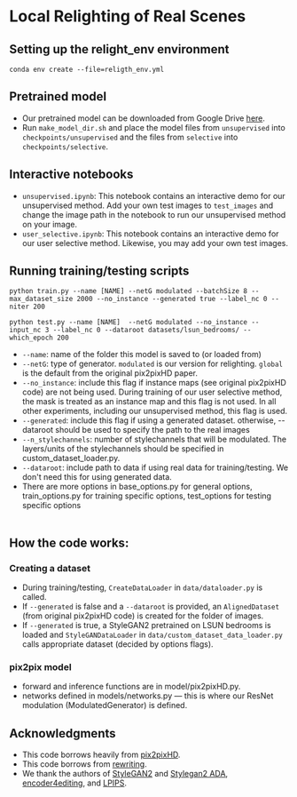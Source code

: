 

# Local Relighting of Real Scenes

## Setting up the relight_env environment
```
conda env create --file=religth_env.yml
```
## Pretrained model
- Our pretrained model can be downloaded from Google Drive [here](https://drive.google.com/drive/folders/1jK52oEfoYcUI_CMw6_wt57Dii5unE502?usp=sharing).
- Run ```make_model_dir.sh``` and place the model files from ```unsupervised``` into ```checkpoints/unsupervised``` and the files from ```selective``` into ```checkpoints/selective```.
## Interactive notebooks
- ```unsupervised.ipynb```: This notebook contains an interactive demo for our unsupervised method. Add your own test images to ```test_images``` and change the image path in the notebook to run our unsupervised method on your image. 
- ```user_selective.ipynb```: This notebook contains an interactive demo for our user selective method. Likewise, you may add your own test images.
## Running training/testing scripts
```
python train.py --name [NAME] --netG modulated --batchSize 8 --max_dataset_size 2000 --no_instance --generated true --label_nc 0 --niter 200 
```
```
python test.py --name [NAME]  --netG modulated --no_instance --input_nc 3 --label_nc 0 --dataroot datasets/lsun_bedrooms/ --which_epoch 200 
```

- ```--name```: name of the folder this model is saved to (or loaded from) <br>
- ```--netG```: type of generator. ```modulated``` is our version for relighting. ```global``` is the default from the original pix2pixHD paper. <br> 
- ```--no_instance```: include this flag if instance maps (see original pix2pixHD code) are not being used. During training of our user selective method, the mask is treated as an instance map and this flag is not used. In all other experiments, including our unsupervised method, this flag is used.  <br>
- ```--generated```: include this flag if using a generated dataset. otherwise, --dataroot should be used to specify the path to the real images <br>
- ```--n_stylechannels```: number of stylechannels that will be modulated. The layers/units of the stylechannels should be specified in custom_dataset_loader.py. <br>
- ```--dataroot```: include path to data if using real data for training/testing. We don't need this for using generated data.
- There are more options in base_options.py for general options, train_options.py for training specific options, test_options for testing specific options 
<br><br>

 
## How the code works: 
### Creating a dataset
- During training/testing, ```CreateDataLoader``` in ```data/dataloader.py``` is called. 
- If ```--generated``` is false and a ```--dataroot``` is provided, an ```AlignedDataset``` (from original pix2pixHD code) is created for the folder of images. 
- If ```--generated``` is true, a StyleGAN2 pretrained on LSUN bedrooms is loaded and ```StyleGANDataLoader``` in ```data/custom_dataset_data_loader.py``` calls appropriate dataset (decided by options flags). 


### pix2pix model
- forward and inference functions are in model/pix2pixHD.py. 
- networks defined in models/networks.py — this is where our ResNet modulation (ModulatedGenerator) is defined.



## Acknowledgments
- This code borrows heavily from [pix2pixHD](https://tcwang0509.github.io/pix2pixHD/).
- This code borrows from [rewriting](https://github.com/davidbau/rewriting).
- We thank the authors of [StyleGAN2](https://github.com/rosinality/stylegan2-pytorch) and [Stylegan2 ADA](https://github.com/NVlabs/stylegan2-ada-pytorch), [encoder4editing](https://github.com/omertov/encoder4editing), and [LPIPS](https://github.com/richzhang/PerceptualSimilarity).
